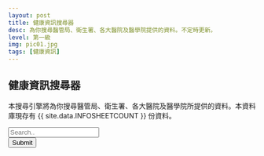 ```yaml
---
layout: post
title: 健康資訊搜尋器
desc: 為你搜尋醫管局、衛生署、各大醫院及醫學院提供的資料。不定時更新。
level: 第一級
img: pic01.jpg
tags: [健康資訊]
---
```


<script src="https://cdnjs.cloudflare.com/ajax/libs/jquery/3.1.0/jquery.min.js"></script>
<script src="https://cdnjs.cloudflare.com/ajax/libs/corejs-typeahead/1.2.1/typeahead.bundle.js"></script>

## 健康資訊搜尋器
本搜尋引擎將為你搜尋醫管局、衛生署、各大醫院及醫學院所提供的資料。本資料庫現存有 {{ site.data.INFOSHEETCOUNT }} 份資料。

<div class="total_data">
</div>
<form id="search_form">
	<div id="bloodhound">
		<input class="typeahead" type="text" id="selector"  placeholder="Search..">
	</div>
	<input type="submit" id="submit">
</form>	
<div class="result_count"></div>
<div class="result_link">
</div>

<script>
    function base64toImg(base64){
        return "<img src='data:image/png;base64,"+base64.replace(/["']/g, "")+"'>";
    }
    function updateChart(response) {
	if (!response.rows){
     	 $('div.result_count').empty();
         $('div.result_count').text("We have found no results.");
	  return;
	}
      console.log(response.rows);
      $('div.result_link').empty();
      $('div.result_count').empty();
      $('div.result_count').text("We have found " + response.rows.length + " results.");
      for (var i=0; i<response.rows.length; i++){
         $('div.result_link').append(
            "<a href='"+response.rows[i][0]+"'>"+
            "<p>"+response.rows[i][0]+"</p>"+
            "<p>"+response.rows[i][2]+"</p>"+
            base64toImg(response.rows[i][1])+
            "</a>"                                
         );
      }
    }
    // search function
    $('#search_form').on('submit', function(e) { //use on if jQuery 1.7+
        e.preventDefault();
	
        var query = $('#selector').val();

	$.ajax({
	    url: "https://script.google.com/macros/s/AKfycbzr0R-IGH3xbXPcIs81BF1q_oe_6SQ34t7F1GpZxsXMykTlXA/exec?q=" + query,

	    // The name of the callback parameter, as specified by the YQL service
	    jsonpCallback: 'callback',

	    // Tell jQuery we're expecting JSONP
	    dataType: "jsonp",

	    // Work with the response
	    success: updateChart
	});		
        $('div.result_link').text("Loading...");		    
    });	

var nameArray = [].concat({{ site.data.INFOSHEETNAMES | jsonify }});
var names = new Bloodhound({
  datumTokenizer: Bloodhound.tokenizers.whitespace,
  queryTokenizer: Bloodhound.tokenizers.whitespace,
  local: nameArray
});

$('#bloodhound .typeahead').typeahead({
  hint: true,
  highlight: true,
  minLength: 3
},
{
  name: 'names',
  source: names
});
</script>
